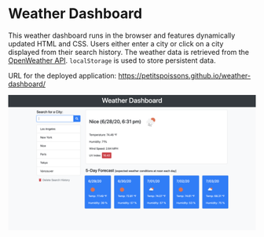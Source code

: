 # Weather Dashboard
This weather dashboard runs in the browser and features dynamically updated HTML and CSS.
Users either enter a city or click on a city displayed from their search history. The weather data is retrieved from the [OpenWeather API](https://openweathermap.org/api). `localStorage` is used to store persistent data.  

URL for the deployed application: https://petitspoissons.github.io/weather-dashboard/

![Screen shot of the weather dashboard](/assets/images/sc-weather-dashboard.png)
